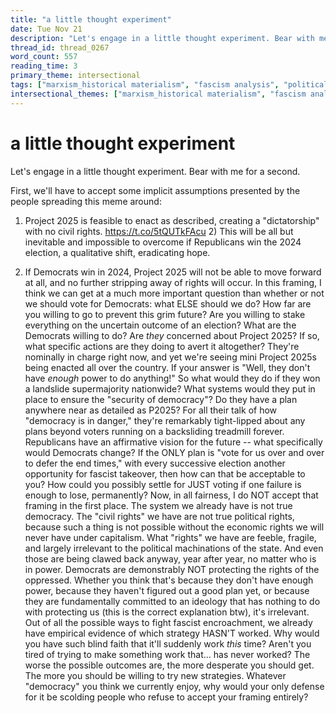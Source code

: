 ```yaml
---
title: "a little thought experiment"
date: Tue Nov 21
description: "Let's engage in a little thought experiment. Bear with me for a second."
thread_id: thread_0267
word_count: 557
reading_time: 3
primary_theme: intersectional
tags: ["marxism_historical materialism", "fascism analysis", "political economy", "cultural criticism", "covid_public health politics"]
intersectional_themes: ["marxism_historical materialism", "fascism analysis", "political economy", "cultural criticism", "covid_public health politics"]
---
```


# a little thought experiment

Let's engage in a little thought experiment. Bear with me for a second.

First, we'll have to accept some implicit assumptions presented by the people spreading this meme around:

1) Project 2025 is feasible to enact as described, creating a "dictatorship" with no civil rights. https://t.co/5tQUTkFAcu 2) This will be all but inevitable and impossible to overcome if Republicans win the 2024 election, a qualitative shift, eradicating hope.

3) If Democrats win in 2024, Project 2025 will not be able to move forward at all, and no further stripping away of rights will occur. In this framing, I think we can get at a much more important question than whether or not we should vote for Democrats: what ELSE should we do? How far are you willing to go to prevent this grim future? Are you willing to stake everything on the uncertain outcome of an election? What are the Democrats willing to do? Are *they* concerned about Project 2025? If so, what specific actions are they doing to avert it altogether? They're nominally in charge right now, and yet we're seeing mini Project 2025s being enacted all over the country. If your answer is "Well, they don't have *enough* power to do anything!" So what would they do if they won a landslide supermajority nationwide? What systems would they put in place to ensure the "security of democracy"? Do they have a plan anywhere near as detailed as P2025? For all their talk of how "democracy is in danger," they're remarkably tight-lipped about any plans beyond voters running on a backsliding treadmill forever. Republicans have an affirmative vision for the future -- what specifically would Democrats change? If the ONLY plan is "vote for us over and over to defer the end times," with every successive election another opportunity for fascist takeover, then how can that be acceptable to you? How could you possibly settle for JUST voting if one failure is enough to lose, permanently? Now, in all fairness, I do NOT accept that framing in the first place. The system we already have is not true democracy. The "civil rights" we have are not true political rights, because such a thing is not possible without the economic rights we will never have under capitalism. What "rights" we have are feeble, fragile, and largely irrelevant to the political machinations of the state. And even those are being clawed back anyway, year after year, no matter who is in power. Democrats are demonstrably NOT protecting the rights of the oppressed. Whether you think that's because they don't have enough power, because they haven't figured out a good plan yet, or because they are fundamentally committed to an ideology that has nothing to do with protecting us (this is the correct explanation btw), it's irrelevant. Out of all the possible ways to fight fascist encroachment, we already have empirical evidence of which strategy HASN'T worked. Why would you have such blind faith that it'll suddenly work *this* time? Aren't you tired of trying to make something work that... has never worked? The worse the possible outcomes are, the more desperate you should get. The more you should be willing to try new strategies. Whatever "democracy" you think we currently enjoy, why would your only defense for it be scolding people who refuse to accept your framing entirely?